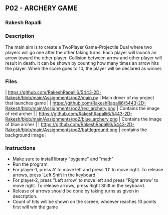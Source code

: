 ## P02 - ARCHERY GAME
### Rakesh Rapalli

### Description

The main aim is to create a TwoPlayer Game-Projectile Dual where two players will go one after the other taking turns. Each player will launch an arrow toward the other player. Collision between arrow and other player will result in death. It can be shown by counting how many times an arrow hits the player. When the score goes to 10, the player will be declared as winner.

### Files

| https://github.com/RakeshRapalli6/5443-2D-Rakesh/blob/main/Assignments/po2/main.py | Main driver of my project that launches game |
| https://github.com/RakeshRapalli6/5443-2D-Rakesh/blob/main/Assignments/po2/red_archery.png  | Contains the image of red archer |
| https://github.com/RakeshRapalli6/5443-2D-Rakesh/blob/main/Assignments/po2/blue_archery.png | Contains the image of blue archer |
| https://github.com/RakeshRapalli6/5443-2D-Rakesh/blob/main/Assignments/po2/battleground.png | contains the background image |
 
### Instructions

- Make sure to install library "pygame" and "math"
- Run the program.
- For player-1, press A' to move left and press 'D' to move right. To release arrows, press 'Left Shift in the keyboard.
- For player-2, press "Left arrow' to move left and press "Right arrow' to move right. To release arrows, press Right Shift in the keyboard.
- Release of arrows should be done by taking turns as given in description.
- Count of hits will be shown on the screen, whoever reaches 10 points first will win the game
